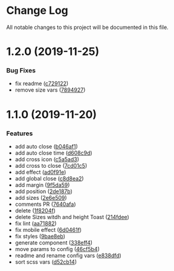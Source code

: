 # Change Log

All notable changes to this project will be documented in this file.

<a name="1.2.0"></a>
# 1.2.0 (2019-11-25)


### Bug Fixes

* fix readme ([c729122](https://github.com/SUI-Components/sui-components/commit/c729122))
* remove size vars ([7894927](https://github.com/SUI-Components/sui-components/commit/7894927))



<a name="1.1.0"></a>
# 1.1.0 (2019-11-20)


### Features

* add auto close ([b046af1](https://github.com/SUI-Components/sui-components/commit/b046af1))
* add auto close time ([d608c9d](https://github.com/SUI-Components/sui-components/commit/d608c9d))
* add cross icon ([c5a5ad3](https://github.com/SUI-Components/sui-components/commit/c5a5ad3))
* add cross to close ([7cd01c5](https://github.com/SUI-Components/sui-components/commit/7cd01c5))
* add effect ([ad0f91e](https://github.com/SUI-Components/sui-components/commit/ad0f91e))
* add global close ([c8d8ea2](https://github.com/SUI-Components/sui-components/commit/c8d8ea2))
* add margin ([9f5da59](https://github.com/SUI-Components/sui-components/commit/9f5da59))
* add position ([2de187b](https://github.com/SUI-Components/sui-components/commit/2de187b))
* add sizes ([2e6e509](https://github.com/SUI-Components/sui-components/commit/2e6e509))
* comments PR ([7640afa](https://github.com/SUI-Components/sui-components/commit/7640afa))
* delete ([1f8204f](https://github.com/SUI-Components/sui-components/commit/1f8204f))
* delete Sizes witdh and height Toast ([214fdee](https://github.com/SUI-Components/sui-components/commit/214fdee))
* fix lint ([aa71882](https://github.com/SUI-Components/sui-components/commit/aa71882))
* fix mobile effect ([6d0461f](https://github.com/SUI-Components/sui-components/commit/6d0461f))
* fix styles ([9bae8eb](https://github.com/SUI-Components/sui-components/commit/9bae8eb))
* generate component ([338eff4](https://github.com/SUI-Components/sui-components/commit/338eff4))
* move params to config ([46cf5b4](https://github.com/SUI-Components/sui-components/commit/46cf5b4))
* readme and rename config vars ([e838dfd](https://github.com/SUI-Components/sui-components/commit/e838dfd))
* sort scss vars ([d52cb14](https://github.com/SUI-Components/sui-components/commit/d52cb14))



